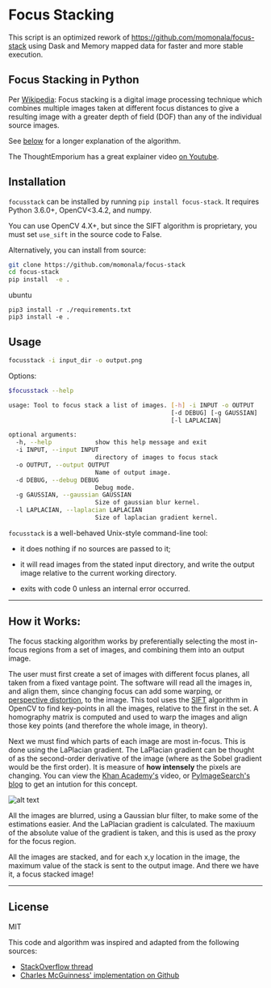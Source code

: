 # Focus Stacking

This script is an optimized rework of  https://github.com/momonala/focus-stack using Dask and Memory mapped data for faster and more stable execution.

## Focus Stacking in Python

Per [Wikipedia](https://en.wikipedia.org/wiki/Focus_stacking): Focus stacking is a digital image processing technique which combines multiple images taken at different focus distances to give a resulting image with a greater depth of field (DOF) than any of the individual source images.

See [below](#how-it-works) for a longer explanation of the algorithm.

The ThoughtEmporium has a great explainer video [on Youtube](https://www.youtube.com/watch?v=3wfI_rEGyDw).

## Installation

`focusstack` can be installed by running `pip install focus-stack`. It requires Python 3.6.0+, OpenCV<3.4.2, and numpy.

You can use OpenCV 4.X+, but since the SIFT algorithm is proprietary, you must set `use_sift` in the source code to False.

Alternatively, you can install from source:
```bash
git clone https://github.com/momonala/focus-stack
cd focus-stack
pip install  -e .
```
ubuntu 
```
pip3 install -r ./requirements.txt
pip3 install -e . 
```


## Usage
```bash
focusstack -i input_dir -o output.png
```

Options:
```bash
$focusstack --help

usage: Tool to focus stack a list of images. [-h] -i INPUT -o OUTPUT
                                             [-d DEBUG] [-g GAUSSIAN]
                                             [-l LAPLACIAN]

optional arguments:
  -h, --help            show this help message and exit
  -i INPUT, --input INPUT
                        directory of images to focus stack
  -o OUTPUT, --output OUTPUT
                        Name of output image.
  -d DEBUG, --debug DEBUG
                        Debug mode.
  -g GAUSSIAN, --gaussian GAUSSIAN
                        Size of gaussian blur kernel.
  -l LAPLACIAN, --laplacian LAPLACIAN
                        Size of laplacian gradient kernel.

```

`focusstack` is a well-behaved Unix-style command-line tool:

- it does nothing if no sources are passed to it;

- it will read images from the stated input directory, and write the output image relative to the current working directory.

- exits with code 0 unless an internal error occurred.


---
## How it Works:
The focus stacking algorithm works by preferentially selecting the most in-focus regions from a set of images, and combining them into an output image.

The user must first create a set of images with different focus planes, all taken from a fixed vantage point. The software will read all the images in, and align them, since changing focus can add some warping, or [perspective distortion](https://en.wikipedia.org/wiki/Perspective_distortion_(photography)), to the image. This tool uses the [SIFT](https://opencv-python-tutroals.readthedocs.io/en/latest/py_tutorials/py_feature2d/py_sift_intro/py_sift_intro.html) algorithm in OpenCV to find key-points in all the images, relative to the first in the set. A homography matrix is computed and used to warp the images and align those key points (and therefore the whole image, in theory).

Next we must find which parts of each image are most in-focus. This is done using the LaPlacian gradient. The LaPlacian gradient can be thought of as the second-order derivative of the image (where as the Sobel gradient would be the first order). It is measure of **how intensely** the pixels are changing. You can view the [Khan Academy's](https://www.youtube.com/watch?v=EW08rD-GFh0) video, or [PyImageSearch's blog](https://www.pyimagesearch.com/2015/09/07/blur-detection-with-opencv/) to get an intution for this concept.

![alt text](https://www.bogotobogo.com/python/OpenCV_Python/images/EdgeDetect/EdgeDetection.png)

All the images are blurred, using a Gaussian blur filter, to make some of the estimations easier. And the LaPlacian gradient is calculated. The maxiuum of the absolute value of the gradient is taken, and this is used as the proxy for the focus region.

All the images are stacked, and for each x,y location in the image, the maximum value of the stack is sent to the output image. And there we have it, a focus stacked image!

---

## License

MIT

This code and algorithm was inspired and adapted from the following sources:
- [StackOverflow thread](http://stackoverflow.com/questions/15911783/what-are-some-common-focus-stacking-algorithms)
- [Charles McGuinness' implementation on Github](https://github.com/cmcguinness/focusstack)

